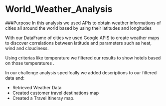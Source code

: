 # World_Weather_Analysis

###Purpose 
In this analysis we used APIs to obtain weather informations of cities all around the world based by using their latitudes and longitudes 

With our DataFrame of cities we used Google APIS to create weather maps to discover correlations between latitude and parameters such as heat, wind and cloudiness. 

Using criterias like temperature  we filtered our results to show hotels based on those temperatures . 

In our challenge analysis specifcally we added descriptions to our filtered data and:
- Retrieved Weather Data
- Created customer travel destinations map
- Created a Travel Itineray map.
